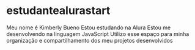 # estudantealurastart
Meu nome é Kimberly Bueno  Estou estudando na Alura Estou me desenvolvendo na linguagem JavaScript Utilizo esse espaço para minha organização e compartilhamento dos meu projetos desenvolvidos
